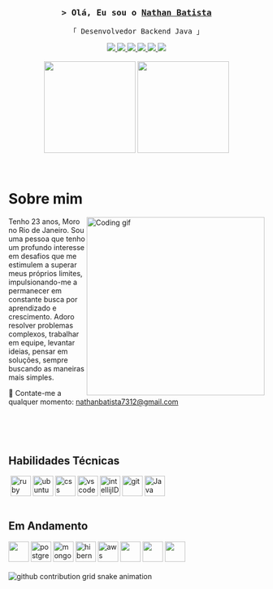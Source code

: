 <!-- Intro  -->
<h3 align="center">
        <samp>&gt; Olá, Eu sou o
                <b><a target="_blank" href="https://alsiam.com">Nathan Batista</a></b>
        </samp>
</h3>

<p align="center"> 
  <samp>
    「 Desenvolvedor Backend Java</b> 」
    <br>
  </samp>
</p>

<p align="center">
<a href="https://instagram.com/_natebs/" target="_blank">
<img src="https://img.shields.io/badge/Instagram-E4405F?style=for-the-badge&logo=instagram&logoColor=white"/>
</a>
<a href="https://wa.me/5521997270969" target="_blank">
<img src="https://img.shields.io/badge/WhatsApp-25D366?style=for-the-badge&logo=whatsapp&logoColor=white"/>
</a>
<a href="nathanbatista7312@gmail.com" target="_blank">
<img src="https://img.shields.io/badge/Gmail-D14836?style=for-the-badge&logo=gmail&logoColor=white"/>
</a>
<a href="https://www.facebook.com/nathan.dossantos.9047" target="_blank">
<img src="https://img.shields.io/badge/Facebook-1877F2?style=for-the-badge&logo=facebook&logoColor=white"/>
</a>
<a href="https://twitter.com/DevNatee" target="_blank">
<img src="https://img.shields.io/badge/Twitter-1DA1F2?style=for-the-badge&logo=twitter&logoColor=white"/>
</a>
<a href="https://www.linkedin.com/in/natebatista/" target="_blank">
<img src="https://img.shields.io/badge/LinkedIn-0077B5?style=for-the-badge&logo=linkedin&logoColor=white"/>
</a>
<br/><br/>
<img height="180em" src="https://github-readme-stats.vercel.app/api?username=nathdevv&show_icons=true&theme=aura"/>
<img height="180em" src="https://github-readme-stats.vercel.app/api/top-langs/?username=nathdevv&theme=aura"/>
</p>
<br/>

<!-- About Section -->
 # Sobre mim
 
<p>
 <img align="right" width="350" src="https://media.tenor.com/mGgWY8RkgYMAAAAC/hello-world.gif" alt="Coding gif" />
  
Tenho 23 anos, Moro no Rio de Janeiro. Sou uma pessoa que tenho um profundo interesse em desafios que me estimulem a superar meus próprios limites, impulsionando-me a permanecer em constante busca por aprendizado e crescimento. Adoro resolver problemas complexos, trabalhar em equipe, levantar ideias, pensar em soluções, sempre buscando as maneiras mais simples.

 📧 Contate-me a qualquer momento: nathanbatista7312@gmail.com<br/><br/>

</p>
<br/>
<br/>

## Habilidades Técnicas

<div style="display: inline_block">
  <img aling="center" alt="" src=""/>
  <img align="center" height="40px" width="40px" alt="ruby" src="https://cdn.jsdelivr.net/gh/devicons/devicon@latest/icons/ruby/ruby-plain.svg"/>
  <img align="center" height="40px" width="40px" alt="ubuntu" src="https://cdn.jsdelivr.net/gh/devicons/devicon@latest/icons/ubuntu/ubuntu-original.svg"/>
  <img align="center" height="40px" width="40px" alt="css" src="https://cdn.jsdelivr.net/gh/devicons/devicon@latest/icons/css3/css3-original.svg" />
  <img align="center" height="40px" width="40px" alt="vscode" src="https://cdn.jsdelivr.net/gh/devicons/devicon@latest/icons/vscode/vscode-original.svg"/>
  <img align="center" height="40px" width="40px" alt="intellijIDEA" src="https://cdn.jsdelivr.net/gh/devicons/devicon@latest/icons/intellij/intellij-original.svg" />
  <img align="center" height="40px" width="40px" alt="git" src="https://cdn.jsdelivr.net/gh/devicons/devicon@latest/icons/git/git-original.svg"/>
  <img align="center" height="40px" width="40px" alt="Java" src="https://cdn.jsdelivr.net/gh/devicons/devicon@latest/icons/java/java-original.svg"/>
</div><br/>

## Em Andamento

<div style="display: inline_block">
<img aling="center" height="40px" width="40px" alt="" src="https://cdn.jsdelivr.net/gh/devicons/devicon@latest/icons/spring/spring-original.svg"/>
<img aling="center" height="40px" width="40px" alt="postgresql" src="https://cdn.jsdelivr.net/gh/devicons/devicon@latest/icons/postgresql/postgresql-original.svg"/>
<img aling="center" height="40px" width="40px" alt="mongodb" src="https://cdn.jsdelivr.net/gh/devicons/devicon@latest/icons/mongodb/mongodb-original.svg"/>
<img aling="center" height="40px" width="40px" alt="hibernate" src="https://cdn.jsdelivr.net/gh/devicons/devicon@latest/icons/hibernate/hibernate-original.svg"/>
<img aling="center" height="40px" width="40px" alt="aws" src="https://cdn.jsdelivr.net/gh/devicons/devicon@latest/icons/amazonwebservices/amazonwebservices-original-wordmark.svg"/>
<img aling="center" height="40px" width="40px" alt="" src="https://cdn.jsdelivr.net/gh/devicons/devicon@latest/icons/docker/docker-original.svg"/>
<img aling="center" height="40px" width="40px" alt="" src="https://cdn.jsdelivr.net/gh/devicons/devicon@latest/icons/kubernetes/kubernetes-original.svg"/>
<img aling="center" height="40px" width="40px" alt="" src="https://cdn.jsdelivr.net/gh/devicons/devicon@latest/icons/junit/junit-original.svg"/>
<img aling="center" alt="" src=""/>
<img aling="center" alt="" src=""/>
</div><br/>

<picture>
  <source media="(prefers-color-scheme: dark)" srcset="https://raw.githubusercontent.com/nathdevv/nathdevv/output/github-contribution-grid-snake-dark.svg">
  <source media="(prefers-color-scheme: light)" srcset="https://raw.githubusercontent.com/nathdevv/nathdevv/output/github-contribution-grid-snake.svg">
  <img alt="github contribution grid snake animation" src="https://raw.githubusercontent.com/nathdevv/nathdevv/output/github-contribution-grid-snake.svg">
</picture>


